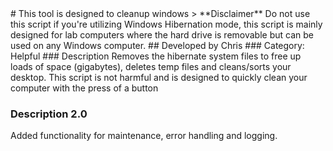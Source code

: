 <work in progress>
# This tool is designed to cleanup windows
> **Disclaimer** Do not use this script if you're utilizing Windows Hibernation mode, this script is mainly designed for lab computers where the hard drive is removable but can be used on any Windows computer.
## Developed by Chris
### Category: Helpful
### Description
Removes the hibernate system files to free up loads of space (gigabytes), deletes temp files and cleans/sorts your desktop. This script is not harmful and is designed to quickly clean your computer with the press of a button

### Description 2.0
Added functionality for maintenance, error handling and logging.
